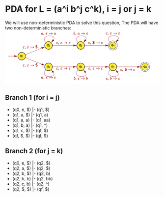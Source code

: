 PDA for L = (a^i b^j c^k), i = j or j = k
==

We will use non-deterministic PDA to solve this question,
The PDA will have two non-deterministic branches:
![State Diagram](image.png)

## Branch 1 (for i = j)
  * (q0, e, $) |- (q1, $)
  * (q1, a, $) |- (q1, a)
  * (q1, a, a) |- (q1, aa)
  * (q1, b, a) |- (q1, ^)
  * (q1, c, $) |- (qf, $)
  * (qf, $, $) |- (qf, $)

## Branch 2 (for j = k)
  * (q0, e, $) |- (q2, $)
  * (q2, a, $) |- (q2, $)
  * (q2, b, $) |- (q2, b)
  * (q2, b, b) |- (q2, bb)
  * (q2, c, b) |- (q2, ^)
  * (q2, $, $) |- (qf, $)
